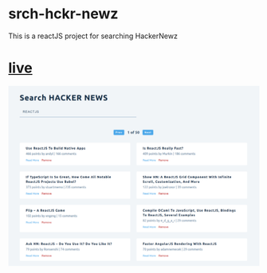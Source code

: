 # srch-hckr-newz
This is a reactJS project for searching HackerNewz 
# [live](https://react-projects-22-hacker-news.netlify.app/)
![demo](./assets/ksnip_20221113-002702.png)
